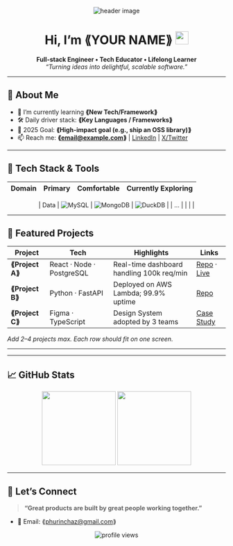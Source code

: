 <!-- Banner / Cover -->
<p align="center">
  <img src="ออกแบบ Banner มาใส่ตรงนี้เลย" alt="header image" />
</p>

<h1 align="center">Hi, I’m ⟪YOUR NAME⟫ <img height="30" src="https://em-content.zobj.net/thumbs/120/apple/354/waving-hand_1f44b.png" /></h1>

<p align="center">
  <strong>Full-stack Engineer • Tech Educator • Lifelong Learner</strong><br/>
  <em>“Turning ideas into delightful, scalable software.”</em>
</p>

---

## 🚀 About Me
- 🌱  I’m currently learning **⟪New Tech/Framework⟫**  
- 🛠  Daily driver stack: **⟪Key Languages / Frameworks⟫**  
- 🎯  2025 Goal: **⟪High-impact goal (e.g., ship an OSS library)⟫**  
- 📫  Reach me: **⟪email@example.com⟫** | [LinkedIn](⟪url⟫) | [X/Twitter](⟪url⟫)

---

## 🧰 Tech Stack & Tools
<div align="center">

| Domain | Primary | Comfortable | Currently Exploring |
|--------|---------|-------------|---------------------|

| Data | ![MySQL](https://img.shields.io/badge/PostgreSQL-4169E1?logo=postgresql&logoColor=white) | ![MongoDB](https://img.shields.io/badge/MongoDB-47A248?logo=mongodb&logoColor=white) | ![DuckDB](https://img.shields.io/badge/DuckDB-FFC700?logoColor=000) |
| ... |  |  |  |

</div>

---

## 📌 Featured Projects
| Project | Tech | Highlights | Links |
|---------|------|-----------|-------|
| **⟪Project A⟫** | React · Node · PostgreSQL | Real-time dashboard handling 100k req/min | [Repo](⟪url⟫) · [Live](⟪url⟫) |
| **⟪Project B⟫** | Python · FastAPI | Deployed on AWS Lambda; 99.9% uptime | [Repo](⟪url⟫) |
| **⟪Project C⟫** | Figma · TypeScript | Design System adopted by 3 teams | [Case Study](⟪url⟫) |

_Add 2–4 projects max. Each row should fit on one screen._

---

---

## 📈 GitHub Stats
<div align="center">
  <img height="170" src="https://github-readme-stats.vercel.app/api?username=⟪USERNAME⟫&show_icons=true&hide_border=true" />
  <img height="170" src="https://github-readme-stats.vercel.app/api/top-langs/?username=⟪USERNAME⟫&layout=compact&hide_border=true" />
</div>

---

## 🤝 Let’s Connect
> **“Great products are built by great people working together.”**

- 💌 Email: ⟪phurinchaz@gmail.com⟫  

<p align="center">
  <img src="https://komarev.com/ghpvc/?username=⟪USERNAME⟫&style=flat-square" alt="profile views"/>
</p>
